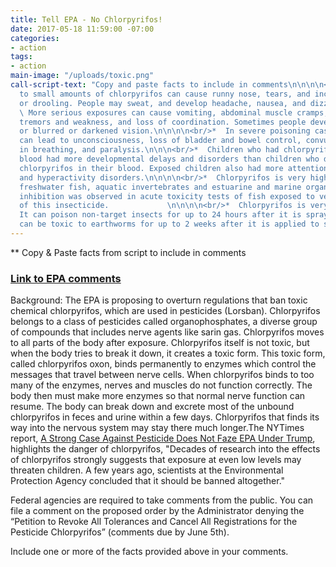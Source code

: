 ```yaml
---
title: Tell EPA - No Chlorpyrifos!
date: 2017-05-18 11:59:00 -07:00
categories:
- action
tags:
- action
main-image: "/uploads/toxic.png"
call-script-text: "Copy and paste facts to include in comments\n\n\n\n<br/>*  Exposure
  to small amounts of chlorpyrifos can cause runny nose, tears, and increased saliva
  or drooling. People may sweat, and develop headache, nausea, and dizziness.\n\n\n\n<br/>*
  \ More serious exposures can cause vomiting, abdominal muscle cramps, muscle twitching,
  tremors and weakness, and loss of coordination. Sometimes people develop diarrhea
  or blurred or darkened vision.\n\n\n\n<br/>*  In severe poisoning cases, exposure
  can lead to unconsciousness, loss of bladder and bowel control, convulsions, difficulty
  in breathing, and paralysis.\n\n\n<br/>*  Children who had chlorpyrifos in their
  blood had more developmental delays and disorders than children who did not have
  chlorpyrifos in their blood. Exposed children also had more attention deficit disorders
  and hyperactivity disorders.\n\n\n\n<br/>*  Chlorpyrifos is very highly toxic to
  freshwater fish, aquatic invertebrates and estuarine and marine organisms. Cholinesterase
  inhibition was observed in acute toxicity tests of fish exposed to very low concentrations
  of this insecticide.             \n\n\n\n<br/>*  Chlorpyrifos is very toxic to bees.
  It can poison non-target insects for up to 24 hours after it is sprayed. Chlorpyrifos
  can be toxic to earthworms for up to 2 weeks after it is applied to soil.             "
---
```


** Copy & Paste facts from script to include in comments



### [Link to EPA comments](https://www.regulations.gov/docket?D=EPA-HQ-OPP-2007-1005)

Background:
The EPA is proposing to overturn regulations that ban toxic chemical chlorpyrifos, which are used in pesticides (Lorsban). Chlorpyrifos belongs to a class of pesticides called organophosphates, a diverse group of compounds that includes nerve agents like sarin gas. Chlorpyrifos moves to all parts of the body after exposure. Chlorpyrifos itself is not toxic, but when the body tries to break it down, it creates a toxic form. This toxic form, called chlorpyrifos oxon, binds permanently to enzymes which control the messages that travel between nerve cells. When chlorpyrifos binds to too many of the enzymes, nerves and muscles do not function correctly. The body then must make more enzymes so that normal nerve function can resume. The body can break down and excrete most of the unbound chlorpyrifos in feces and urine within a few days. Chlorpyrifos that finds its way into the nervous system may stay there much longer.The NYTimes report, [A Strong Case Against Pesticide Does Not Faze EPA Under Trump](https://mobile.nytimes.com/2017/05/15/health/pesticides-epa-chlorpyrifos-scott-pruitt.html), highlights the danger of chlorpyrifos, "Decades of research into the effects of chlorpyrifos strongly suggests that exposure at even low levels may threaten children. A few years ago, scientists at the Environmental Protection Agency concluded that it should be banned altogether."


Federal agencies are required to take comments from the public. You can file a comment on the proposed order by the Administrator  denying the “Petition to Revoke All Tolerances and Cancel All Registrations for the Pesticide Chlorpyrifos” (comments due by June 5th).

Include one or more of the facts provided above in your comments.